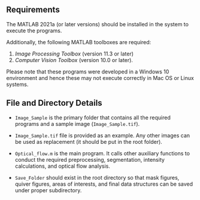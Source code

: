 ## Requirements

The MATLAB 2021a (or later versions) should be installed in the system to execute the programs.  

Additionally, the following MATLAB toolboxes are required: 

1. *Image Processing Toolbox*	(version 11.3 or later)
2. *Computer Vision Toolbox*	(version 10.0 or later).

Please note that these programs were developed in a Windows 10 environment and hence these may not execute correctly in Mac OS or Linux systems. 

## File and Directory Details 

- `Image_Sample` is the primary folder that contains all the required programs and a sample image (`Image_Sample.tif`).

- `Image_Sample.tif` file is provided as an example. Any other images can be used as replacement (it should be put in the root folder).

- `Optical_flow.m` is the main program. It calls other auxiliary functions to conduct the required preprocessing, segmentation, intensity calculations, and optical flow analysis. 

- `Save_Folder` should exist in the root directory so that mask figures, quiver figures, areas of interests, and final data structures can be saved under proper subdirectory. 
